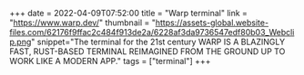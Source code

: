 +++
date = 2022-04-09T07:52:00
title = "Warp terminal"
link = "https://www.warp.dev/"
thumbnail = "https://assets-global.website-files.com/62176f9ffac2c484f913de2a/6228af3da9736547edf80b03_Webclip.png"
snippet="The terminal for the 21st century WARP IS A BLAZINGLY FAST, RUST-BASED TERMINAL REIMAGINED FROM THE GROUND UP TO WORK LIKE A MODERN APP."
tags = ["terminal"]
+++
